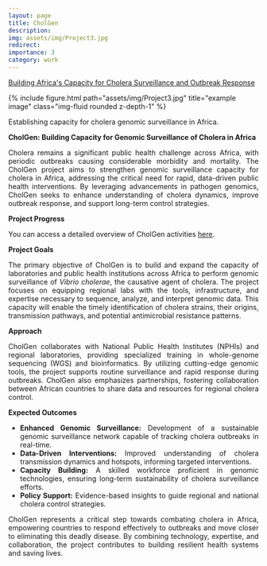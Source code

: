 ```yaml
---
layout: page
title: CholGen
description: 
img: assets/img/Project3.jpg
redirect: 
importance: 3
category: work
---
```

<a href="https://bit.ly/3ZzVJWX">Building Africa's Capacity for Cholera Surveillance and Outbreak Response</a>

<div class="row">
    <div class="col-sm mt-3 mt-md-0">
        {% include figure.html path="assets/img/Project3.jpg" title="example image" class="img-fluid rounded z-depth-1" %}
    </div>
</div>
<div class="caption" style="text-align: justify;">
    <p>
        Establishing capacity for cholera genomic surveillance in Africa.
    </p>
    <p>
        <strong>CholGen: Building Capacity for Genomic Surveillance of Cholera in Africa</strong>
    </p>
    <p>
        Cholera remains a significant public health challenge across Africa, with periodic outbreaks causing considerable morbidity and mortality. The CholGen project aims to strengthen genomic surveillance capacity for cholera in Africa, addressing the critical need for rapid, data-driven public health interventions. By leveraging advancements in pathogen genomics, CholGen seeks to enhance understanding of cholera dynamics, improve outbreak response, and support long-term control strategies.
    </p>
    <p>
        <strong>Project Progress</strong>
    </p>
    <p>
        You can access a detailed overview of CholGen activities <a href="https://github.com/gmboowa/gmboowa.github.io/blob/master/assets/pdf/Gerald_Mboowa_Enhanced_Cholera_Genomic_Surveillance_in_Africa.pdf" target="_blank">here</a>.
    </p>
    <p>
        <strong>Project Goals</strong>
    </p>
    <p>
        The primary objective of CholGen is to build and expand the capacity of laboratories and public health institutions across Africa to perform genomic surveillance of <em>Vibrio cholerae</em>, the causative agent of cholera. The project focuses on equipping regional labs with the tools, infrastructure, and expertise necessary to sequence, analyze, and interpret genomic data. This capacity will enable the timely identification of cholera strains, their origins, transmission pathways, and potential antimicrobial resistance patterns.
    </p>
    <p>
        <strong>Approach</strong>
    </p>
    <p>
        CholGen collaborates with National Public Health Institutes (NPHIs) and regional laboratories, providing specialized training in whole-genome sequencing (WGS) and bioinformatics. By utilizing cutting-edge genomic tools, the project supports routine surveillance and rapid response during outbreaks. CholGen also emphasizes partnerships, fostering collaboration between African countries to share data and resources for regional cholera control.
    </p>
    <p>
        <strong>Expected Outcomes</strong>
    </p>
    <ul>
        <li><strong>Enhanced Genomic Surveillance:</strong> Development of a sustainable genomic surveillance network capable of tracking cholera outbreaks in real-time.</li>
        <li><strong>Data-Driven Interventions:</strong> Improved understanding of cholera transmission dynamics and hotspots, informing targeted interventions.</li>
        <li><strong>Capacity Building:</strong> A skilled workforce proficient in genomic technologies, ensuring long-term sustainability of cholera surveillance efforts.</li>
        <li><strong>Policy Support:</strong> Evidence-based insights to guide regional and national cholera control strategies.</li>
    </ul>
    <p>
        CholGen represents a critical step towards combating cholera in Africa, empowering countries to respond effectively to outbreaks and move closer to eliminating this deadly disease. By combining technology, expertise, and collaboration, the project contributes to building resilient health systems and saving lives.
    </p>
</div>
